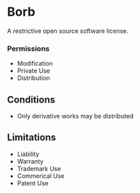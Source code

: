 # Borb
A restrictive open source software license.

### Permissions

- Modification
- Private Use
- Distribution

## Conditions
- Only derivative works may be distributed


## Limitations
- Liability
- Warranty
- Trademark Use
- Commerical Use
- Patent Use

